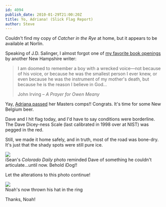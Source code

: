 ```yaml
---
id: 4094
publish_date: 2010-01-29T21:00:20Z
title: Yo, Adriana! (Slick Flag Report)
author: Steve
---
```

  
Couldn't find my copy of _Catcher in the Rye_ at home, but it appears to be available at Norlin.

Speaking of J.D. Salinger, I almost forgot one of [my favorite book openings](http://www.flagstafffrenzy.org/2010/01/26/favorite-openings) by another New Hampshire writer:

> I am doomed to remember a boy with a wrecked voice—not because of his voice, or because he was the smallest person I ever knew, or even because he was the instrument of my mother's death, but because he is the reason I believe in God...
> 
> John Irving – _A Prayer for Owen Meany_

Yay, [Adriana passed](http://www.flagstafffrenzy.org/2010/01/29/yo-adriana#comment-2434) her Masters comps!! Congrats. It's time for some New Belgium beer.

Dave and I hit flag today, and I'd have to say conditions were borderline. The Dave Dicey-ness Scale (last calibrated in 1998 over at NIST) was pegged in the red.

Still, we made it home safely, and in truth, most of the road was bone-dry. It's just that the shady spots were still pure ice.

![](http://www.flagstafffrenzy.org/wp-content/uploads/2010/01/iDog.jpg)  
iSean's _Colorado Daily_ photo reminded Dave of something he couldn't articulate...until now. Behold iDog!!

Let the alterations to this photo continue!

[![](http://www.flagstafffrenzy.org/wp-content/uploads/2010/01/sean.jpeg)](http://www.flagstafffrenzy.org/wp-content/uploads/2010/01/sean.jpeg)  
Noah's now thrown his hat in the ring

Thanks, Noah!